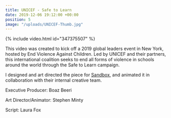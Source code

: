 ```yaml
---
title: UNICEF - Safe to Learn
date: 2019-12-06 19:12:00 +00:00
position: 5
image: "/uploads/UNICEF-Thumb.jpg"
---
```


{% include video.html id="347375507" %}

This video was created to kick off a 2019 global leaders event in New York, hosted by End Violence Against Children. Led by UNICEF and their partners, this international coalition seeks to end all forms of violence in schools around the world through the Safe to Learn campaign.

I designed and art directed the piece for [Sandbox](https://www.sandboxinc.ca/), and animated it in collaboration with their internal creative team.

Executive Producer: Boaz Beeri

Art Director/Animator: Stephen Minty

Script: Laura Fox